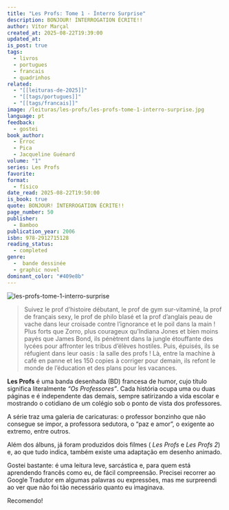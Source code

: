 ```yaml
---
title: "Les Profs: Tome 1 - Ínterro Surprise"
description: BONJOUR! ÍNTERROGATION ÉCRITE!!
author: Vítor Marçal
created_at: 2025-08-22T19:39:00
updated_at:
is_post: true
tags:
  - livros
  - portugues
  - francais
  - quadrinhos
related:
  - "[[leituras-de-2025]]"
  - "[[tags/portugues]]"
  - "[[tags/francais]]"
image: /leituras/les-profs/les-profs-tome-1-interro-surprise.jpg
language: pt
feedback:
  - gostei
book_author:
  - Erroc
  - Pica
  - Jacqueline Guénard
volume: "1"
series: Les Profs
favorite:
format:
  - físico
date_read: 2025-08-22T19:50:00
is_book: true
quote: BONJOUR! ÍNTERROGATION ÉCRITE!!
page_number: 50
publisher:
  - Bamboo
publication_year: 2006
isbn: 978-2912715128
reading_status:
  - completed
genre:
  -  bande dessinée
  - graphic novel
dominant_color: "#409e8b"
---
```

![les-profs-tome-1-interro-surprise](/leituras/les-profs/les-profs-tome-1-interro-surprise.jpg)
> Suivez le prof d’histoire débutant, le prof de gym sur-vitaminé, la prof de français sexy, le prof de philo blasé et la prof d’anglais peau de vache dans leur croisade contre l’ignorance et le poil dans la main ! Plus forts que Zorro, plus courageux qu’Indiana Jones et bien moins payés que James Bond, ils pénètrent dans la jungle étouffante des lycées pour affronter les tribus d’élèves hostiles. Puis, épuisés, ils se réfugient dans leur oasis : la salle des profs ! Là, entre la machine à café en panne et les 150 copies à corriger pour demain, ils refont le monde de l’éducation et des plans pour les vacances.

**Les Profs** é uma banda desenhada (BD) francesa de humor, cujo título significa literalmente _“Os Professores”_. Cada história ocupa uma ou duas páginas e é independente das demais, sempre satirizando a vida escolar e mostrando o cotidiano de um colégio sob o ponto de vista dos professores.

A série traz uma galeria de caricaturas: o professor bonzinho que não consegue se impor, a professora sedutora, o “paz e amor”, o exigente ao extremo, entre outros.

Além dos álbuns, já foram produzidos dois filmes ( _Les Profs_ e _Les Profs 2_) e, ao que tudo indica, também existe uma adaptação em desenho animado.

Gostei bastante: é uma leitura leve, sarcástica e, para quem está aprendendo francês como eu, de fácil compreensão. Precisei recorrer ao Google Tradutor em algumas palavras ou expressões, mas me surpreendi ao ver que não foi tão necessário quanto eu imaginava. 

Recomendo!
